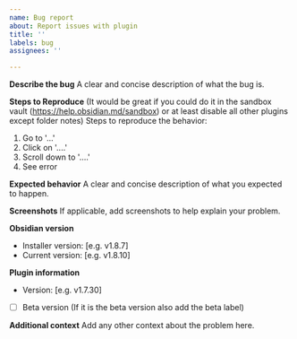 ```yaml
---
name: Bug report
about: Report issues with plugin
title: ''
labels: bug
assignees: ''

---
```


**Describe the bug**
A clear and concise description of what the bug is.

**Steps to Reproduce**
(It would be great if you could do it in the sandbox vault (https://help.obsidian.md/sandbox) or at least disable all other plugins except folder notes)
Steps to reproduce the behavior:
1. Go to '...'
2. Click on '....'
3. Scroll down to '....'
4. See error

**Expected behavior**
A clear and concise description of what you expected to happen.

**Screenshots**
If applicable, add screenshots to help explain your problem.

**Obsidian version**
- Installer version: [e.g. v1.8.7]
- Current version: [e.g. v1.8.10]

**Plugin information**
- Version: [e.g. v1.7.30]
- [ ] Beta version (If it is the beta version also add the beta label)

**Additional context**
Add any other context about the problem here.
